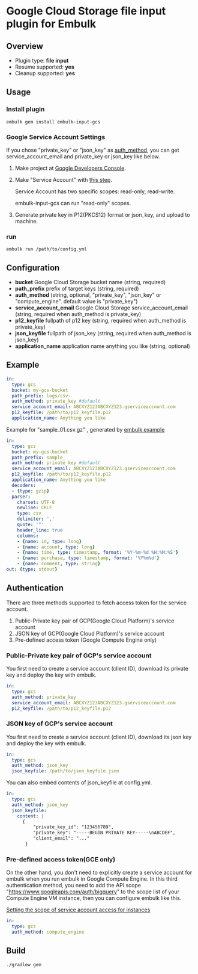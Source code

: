 # Google Cloud Storage file input plugin for Embulk

## Overview

* Plugin type: **file input**
* Resume supported: **yes**
* Cleanup supported: **yes**

## Usage

### Install plugin

```
embulk gem install embulk-input-gcs
```

### Google Service Account Settings

If you chose "private_key" or "json_key" as [auth_method](#Authentication), you can get service_account_email and private_key or json_key like below.

1. Make project at [Google Developers Console](https://console.developers.google.com/project).

1. Make "Service Account" with [this step](https://cloud.google.com/storage/docs/authentication#service_accounts).

    Service Account has two specific scopes: read-only, read-write.

    embulk-input-gcs can run "read-only" scopes.

1. Generate private key in P12(PKCS12) format or json_key, and upload to machine.

### run

```
embulk run /path/to/config.yml
```

## Configuration

- **bucket** Google Cloud Storage bucket name (string, required)
- **path_prefix** prefix of target keys (string, required)
- **auth_method**  (string, optional, "private_key", "json_key" or "compute_engine". default value is "private_key")
- **service_account_email** Google Cloud Storage service_account_email (string, required when auth_method is private_key)
- **p12_keyfile** fullpath of p12 key (string, required when auth_method is private_key)
- **json_keyfile** fullpath of json_key (string, required when auth_method is json_key)
- **application_name** application name anything you like (string, optional)

## Example

```yaml
in:
  type: gcs
  bucket: my-gcs-bucket
  path_prefix: logs/csv-
  auth_method: private_key #default
  service_account_email: ABCXYZ123ABCXYZ123.gserviceaccount.com
  p12_keyfile: /path/to/p12_keyfile.p12
  application_name: Anything you like
```

Example for "sample_01.csv.gz" , generated by [embulk example](https://github.com/embulk/embulk#trying-examples)

```yaml
in:
  type: gcs
  bucket: my-gcs-bucket
  path_prefix: sample_
  auth_method: private_key #default
  service_account_email: ABCXYZ123ABCXYZ123.gserviceaccount.com
  p12_keyfile: /path/to/p12_keyfile.p12
  application_name: Anything you like
  decoders:
  - {type: gzip}
  parser:
    charset: UTF-8
    newline: CRLF
    type: csv
    delimiter: ','
    quote: '"'
    header_line: true
    columns:
    - {name: id, type: long}
    - {name: account, type: long}
    - {name: time, type: timestamp, format: '%Y-%m-%d %H:%M:%S'}
    - {name: purchase, type: timestamp, format: '%Y%m%d'}
    - {name: comment, type: string}
out: {type: stdout}
```

## Authentication

There are three methods supported to fetch access token for the service account.

1. Public-Private key pair of GCP(Google Cloud Platform)'s service account
2. JSON key of GCP(Google Cloud Platform)'s service account
3. Pre-defined access token (Google Compute Engine only)

### Public-Private key pair of GCP's service account

You first need to create a service account (client ID), download its private key and deploy the key with embulk.

```yaml
in:
  type: gcs
  auth_method: private_key
  service_account_email: ABCXYZ123ABCXYZ123.gserviceaccount.com
  p12_keyfile: /path/to/p12_keyfile.p12
```

### JSON key of GCP's service account

You first need to create a service account (client ID), download its json key and deploy the key with embulk.

```yaml
in:
  type: gcs
  auth_method: json_key
  json_keyfile: /path/to/json_keyfile.json
```

You can also embed contents of json_keyfile at config.yml.

```yaml
in:
  type: gcs
  auth_method: json_key
  json_keyfile:
    content: |
      {
          "private_key_id": "123456789",
          "private_key": "-----BEGIN PRIVATE KEY-----\nABCDEF",
          "client_email": "..."
       }
```

### Pre-defined access token(GCE only)

On the other hand, you don't need to explicitly create a service account for embulk when you
run embulk in Google Compute Engine. In this third authentication method, you need to
add the API scope "https://www.googleapis.com/auth/bigquery" to the scope list of your
Compute Engine VM instance, then you can configure embulk like this.

[Setting the scope of service account access for instances](https://cloud.google.com/compute/docs/authentication)

```yaml
in:
  type: gcs
  auth_method: compute_engine
```

## Build

```
./gradlew gem
```


